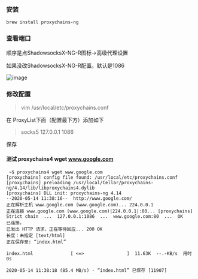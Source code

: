 ### 安装
```
brew install proxychains-ng
```

### 查看端口


顺序是点ShadowsocksX-NG-R图标->高级代理设置

如果没改ShadowsocksX-NG-R配置。默认是1086

![image](https://gitee.com/hxc8/images7/raw/master/img/202407190749467.jpg)

### 修改配置

> vim /usr/local/etc/proxychains.conf

在 ProxyList下面（配置最下方）添加如下

> socks5 127.0.0.1 1086

保存


#### 测试 proxychains4 wget www.google.com 


```
 ~$ proxychains4 wget www.google.com                                   
[proxychains] config file found: /usr/local/etc/proxychains.conf
[proxychains] preloading /usr/local/Cellar/proxychains-ng/4.14/lib/libproxychains4.dylib
[proxychains] DLL init: proxychains-ng 4.14
--2020-05-14 11:38:16--  http://www.google.com/
正在解析主机 www.google.com (www.google.com)... 224.0.0.1
正在连接 www.google.com (www.google.com)|224.0.0.1|:80... [proxychains] Strict chain  ...  127.0.0.1:1086  ...  www.google.com:80  ...  OK
已连接。
已发出 HTTP 请求，正在等待回应... 200 OK
长度：未指定 [text/html]
正在保存至: “index.html”

index.html              [ <=>                ]  11.63K  --.-KB/s  用时 0s      

2020-05-14 11:38:18 (85.4 MB/s) - “index.html” 已保存 [11907]
```


